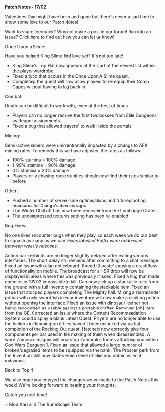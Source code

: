 __Patch Notes - 17/02__

Valentines Day might have been and gone but there's never a bad time to show some love to our Patch Notes!

Want to share feedback? Why not make a post in our forum!
Run into an issue? Click here to find out how you can let us know!

Once Upon a Slime:

Have you helped King Slime find love yet? It's not too late!

  * King Slime's Top Hat now appears at the start of the newest list within the player wardrobe.
  * Fixed a typo that occurs in the Once Upon A Slime quest.
  * Completing the quest will now allow players to re-equip their Comp Capes without having to log back in.

Combat:

Death can be difficult to work with, even at the best of times.

  * Players can no longer receive the first two bosses from Elite Dungeons as Reaper assignments.
  * Fixed a bug that allowed players' to walk inside the portals.

Mining:	

Semi-active miners were unintentionally impacted by a change to AFK mining rates. To remedy this we have adjusted the rates as follows:

  * 100% stamina = 100% damage
  * 1-99% stamina = 90% damage
  * 0% stamina = 20% damage
  * Players only chasing rockertunities should now find their rates similar to before

Other:

  * Pushed a number of server-side optimisations and futureproofing measures for Diango's item storage.
  * The Winter Chill off has now been removed from the Lumbridge Crater.
  * The uncompressed textures setting has been re-enabled.

Bug Fixes: 

No one likes encounter bugs when they play, so each week we do our best to squash as many as we can!
*Fixes labelled Hotfix were addressed between weekly releases.*

Action bar keybinds are no longer slightly delayed after exiting various interfaces. The short delay still remains after committing to a chat message.
Fixed an issue with clan noticeboard 'thread ID paste' causing a crash/loss of functionality on mobile.
The broadcast for a HSR drop will now be displayed in areas where this was previously missed.
Fixed a bug that made enemies in GWD2 impossible to kill.
Can now pick up a stackable relic from the ground with a full inventory containing the stackable item.
Fixed an issue that stopped players completing The Mighty Fall.
Mixing a Harralander potion with only swordfish in your inventory will now make a cooking potion without opening the interface.
Fixed an issue with dinosaur leather not being recognized as usable against a portable crafter.
Removed [ph] item from the GE.
Corrected an issue where the Content Recommendation System could display a blank Latest Quest.
Players are no longer able to use the lockers in Rimmington if they haven't been unlocked via partial completion of the Rocking Out quest.
Hatchets now correctly give four components per bar used in the making of them when disassembled.
A worn Zamorak insignia will now stop Zamorak's forces attacking you within God Wars Dungeon 1.
Fixed an issue that allowed a large number of broken/degraded items to be equipped via the bank.
The Prosper perk from the Invention skill now states which level of clue you obtain when it activates.

Back to Top ↑

We also hope you enjoyed the changes we've made to the Patch Notes this week! We're looking forward to hearing your thoughts.

Catch you next time!

~ Mod Kari and The RuneScape Team

